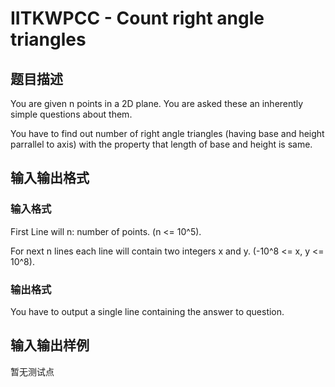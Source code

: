 # IITKWPCC - Count right angle triangles

## 题目描述

 You are given n points in a 2D plane. You are asked these an inherently simple questions about them.

You have to find out number of right angle triangles (having base and height parrallel to axis) with the property that length of base and height is same.

## 输入输出格式

### 输入格式

First Line will n: number of points. (n <= 10^5).

For next n lines each line will contain two integers x and y. (-10^8 <= x, y <= 10^8).

### 输出格式

You have to output a single line containing the answer to question.

## 输入输出样例

暂无测试点

